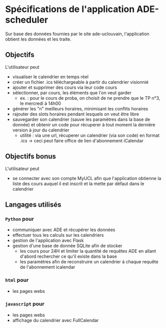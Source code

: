 # Spécifications de l'application ADE-scheduler
Sur base des données fournies par le site ade-uclouvain, l'application obtient les données et les traite.

## Objectifs
L'utilisateur peut
- visualiser le calendrier en temps réel
- créer un fichier .ics téléchargeable à partir du calendrier visionnié
- ajouter et supprimer des cours via leur code cours
- sélectionner, par cours, les éléments que l'on veut garder
  - ex. : pour le cours de proba, on choisit de ne prendre que le TP n°3, le mercredi à 14h00
- générer les "n" meilleurs horaires, minimisant les conflits horaires
- rajouter des slots horaires pendant lesquels on veut être libre
- sauvegarder son calendrier (sauve les paramètres dans la base de donnée) et obtenir un code pour récuperer à tout moment la dernière version à jour du calendrier
  - utilité : via une url, récuperer un calendrier (via son code) en format .ics -> ceci peut faire office de lien d'abonnement iCalendar

## Objectifs bonus
L'utilisateur peut
- se connecter avec son compte MyUCL afin que l'application obtienne la liste des cours auquel il est inscrit et la mette par défaut dans le calendrier

## Langages utilisés

### `Python` pour
- communiquer avec ADE et récupérer les données
- effectuer tous les calculs sur les calendriers
- gestion de l'application avec Flask
- gestion d'une base de donnée SQLite afin de stocker 
  - les cours pour 24H et limiter la quantité de requêtes ADE en allant d'abord rechercher ce qu'il existe dans la base
  - les paramètres afin de reconstruire un calendrier à chaque requête de l'abonnement icalendar

### `html` pour
- les pages webs

### `javascript` pour
- les pages webs
- affichage du calendrier avec FullCalendar
